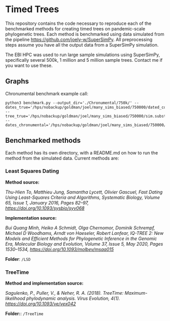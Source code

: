 # Timed Trees
This repository contains the code necessary to reproduce each of the benchmarked methods for creating timed trees on pandemic-scale phylogenetic trees.
Each method is benchmarked using data simulated from the pipeline https://github.com/joely-w/SuperSimPy. All preprocessing steps assume you have all the output data from a SuperSimPy simulation.


The EBI HPC was used to run large sample simulations using SuperSimPy, specifically several 500k, 1 million and 5 million sample trees.
Contact me if you want to use these.

## Graphs
Chronumental benchmark example call: 
```shell
python3 benchmark.py --output_dir='./Chronumental/750k/' --dates_true='/hps/nobackup/goldman/joel/many_sims_biased/750000/dated_country_labelled_metadata.tsv' --tree_true='/hps/nobackup/goldman/joel/many_sims_biased/750000/sim.substitutions.tree' --dates_chronumental='/hps/nobackup/goldman/joel/many_sims_biased/750000/Chronumental/chronumental_dates_dates.csv.tsv'
```
## Benchmarked methods
Each method has its own directory, with a README.md on how to run the method from the simulated data. 
Current methods are: 

### Least Squares Dating 
**Method source:** 

*Thu-Hien To, Matthieu Jung, Samantha Lycett, Olivier Gascuel, Fast Dating Using Least-Squares Criteria and Algorithms, Systematic Biology, Volume 65, Issue 1, January 2016, Pages 82–97, https://doi.org/10.1093/sysbio/syv068*

**Implementation source:** 

*Bui Quang Minh, Heiko A Schmidt, Olga Chernomor, Dominik Schrempf, Michael D Woodhams, Arndt von Haeseler, Robert Lanfear, IQ-TREE 2: New Models and Efficient Methods for Phylogenetic Inference in the Genomic Era, Molecular Biology and Evolution, Volume 37, Issue 5, May 2020, Pages 1530–1534, https://doi.org/10.1093/molbev/msaa015*

**Folder**: `/LSD`
### TreeTime
**Method and implementation source:** 

*Sagulenko, P., Puller, V., & Neher, R. A. (2018). TreeTime: Maximum-likelihood phylodynamic analysis. Virus Evolution, 4(1). https://doi.org/10.1093/ve/vex042*

**Folder:**: `/TreeTime`